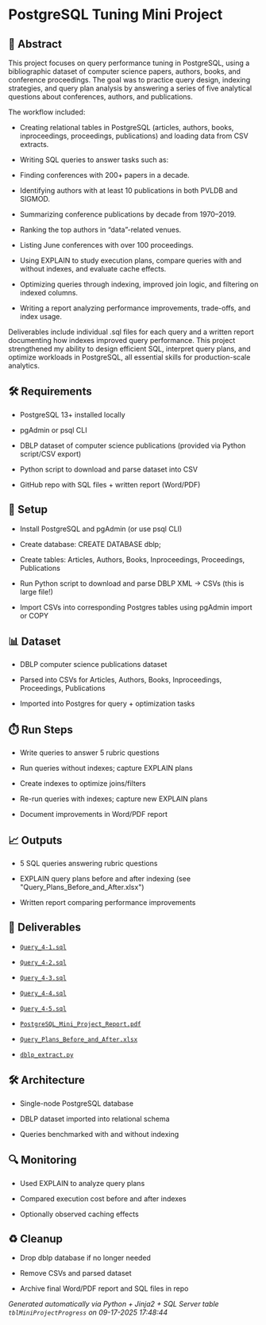 # PostgreSQL Tuning Mini Project


## 📖 Abstract
This project focuses on query performance tuning in PostgreSQL, using a bibliographic dataset of computer science papers, authors, books, and conference proceedings. The goal was to practice query design, indexing strategies, and query plan analysis by answering a series of five analytical questions about conferences, authors, and publications.

The workflow included:

- Creating relational tables in PostgreSQL (articles, authors, books, inproceedings, proceedings, publications) and loading data from CSV extracts.
- Writing SQL queries to answer tasks such as:
-   Finding conferences with 200+ papers in a decade.
-   Identifying authors with at least 10 publications in both PVLDB and SIGMOD.
-   Summarizing conference publications by decade from 1970–2019.
-   Ranking the top authors in “data”-related venues.
-   Listing June conferences with over 100 proceedings.
- Using EXPLAIN to study execution plans, compare queries with and without indexes, and evaluate cache effects.
- Optimizing queries through indexing, improved join logic, and filtering on indexed columns.
- Writing a report analyzing performance improvements, trade-offs, and index usage.

Deliverables include individual .sql files for each query and a written report documenting how indexes improved query performance. This project strengthened my ability to design efficient SQL, interpret query plans, and optimize workloads in PostgreSQL, all essential skills for production-scale analytics.



## 🛠 Requirements
- PostgreSQL 13+ installed locally
- pgAdmin or psql CLI
- DBLP dataset of computer science publications (provided via Python script/CSV export)
- Python script to download and parse dataset into CSV
- GitHub repo with SQL files + written report (Word/PDF)



## 🧰 Setup
- Install PostgreSQL and pgAdmin (or use psql CLI)
- Create database: CREATE DATABASE dblp;
- Create tables: Articles, Authors, Books, Inproceedings, Proceedings, Publications
- Run Python script to download and parse DBLP XML → CSVs (this is large file!)
- Import CSVs into corresponding Postgres tables using pgAdmin import or COPY



## 📊 Dataset
- DBLP computer science publications dataset
- Parsed into CSVs for Articles, Authors, Books, Inproceedings, Proceedings, Publications
- Imported into Postgres for query + optimization tasks



## ⏱️ Run Steps
- Write queries to answer 5 rubric questions
- Run queries without indexes; capture EXPLAIN plans
- Create indexes to optimize joins/filters
- Re-run queries with indexes; capture new EXPLAIN plans
- Document improvements in Word/PDF report



## 📈 Outputs
- 5 SQL queries answering rubric questions
- EXPLAIN query plans before and after indexing (see "Query_Plans_Before_and_After.xlsx")
- Written report comparing performance improvements





## 📎 Deliverables

- [`Query_4-1.sql`](./deliverables/Query_4-1.sql)

- [`Query_4-2.sql`](./deliverables/Query_4-2.sql)

- [`Query_4-3.sql`](./deliverables/Query_4-3.sql)

- [`Query_4-4.sql`](./deliverables/Query_4-4.sql)

- [`Query_4-5.sql`](./deliverables/Query_4-5.sql)

- [`PostgreSQL_Mini_Project_Report.pdf`](./deliverables/PostgreSQL_Mini_Project_Report.pdf)

- [`Query_Plans_Before_and_After.xlsx`](./deliverables/Query_Plans_Before_and_After.xlsx)

- [`dblp_extract.py`](./deliverables/dblp_extract.py)




## 🛠️ Architecture
- Single-node PostgreSQL database
- DBLP dataset imported into relational schema
- Queries benchmarked with and without indexing



## 🔍 Monitoring
- Used EXPLAIN to analyze query plans
- Compared execution cost before and after indexes
- Optionally observed caching effects



## ♻️ Cleanup
- Drop dblp database if no longer needed
- Remove CSVs and parsed dataset
- Archive final Word/PDF report and SQL files in repo


*Generated automatically via Python + Jinja2 + SQL Server table `tblMiniProjectProgress` on 09-17-2025 17:48:44*